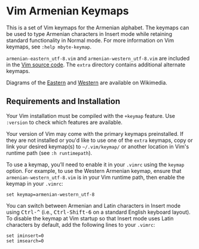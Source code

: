 # Vim Armenian Keymaps

This is a set of Vim keymaps for the Armenian alphabet. The keymaps can be used
to type Armenian characters in Insert mode while retaining standard
functionality in Normal mode. For more information on Vim keymaps, see
`:help mbyte-keymap`.

`armenian-eastern_utf-8.vim` and `armenian-western_utf-8.vim` are included in
the [Vim source code][]. The `extra` directory contains additional alternate
keymaps.

Diagrams of the [Eastern][eastern-img] and [Western][western-img] are available
on Wikimedia.

## Requirements and Installation

Your Vim installation must be compiled with the `+keymap` feature. Use
`:version` to check which features are available.

Your version of Vim may come with the primary keymaps preinstalled. If they are
not installed or you'd like to use one of the `extra` keymaps, copy or link
your desired keymap(s) to `~/.vim/keymap/` or another location in Vim's runtime
path (see `:h runtimepath`).

To use a keymap, you’ll need to enable it in your `.vimrc` using the `keymap`
option. For example, to use the Western Armenian keymap, ensure that
`armenian-western_utf-8.vim` is in your Vim runtime path, then enable the
keymap in your `.vimrc`:

```vim
set keymap=armenian-western_utf-8
```

You can switch between Armenian and Latin characters in Insert mode using
<kbd>Ctrl-^</kbd> (i.e., <kbd>Ctrl-Shift-6</kbd> on a standard English keyboard
layout). To disable the keymap at Vim startup so that Insert mode
uses Latin characters by default, add the following lines to your `.vimrc`:

```vim
set iminsert=0
set imsearch=0
```

[Vim source code]: https://github.com/vim/vim
[eastern-img]: https://commons.wikimedia.org/wiki/File:KB_Eastern_Armenian.svg
[western-img]: https://commons.wikimedia.org/wiki/File:KB_Western_Armenian.svg
